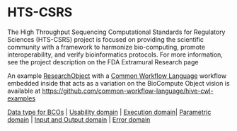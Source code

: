 # HTS-CSRS
The High Throughput Sequencing Computational Standards for Regulatory Sciences (HTS-CSRS) project is focused on providing the scientific community with a framework to harmonize bio-computing, promote interoperability, and verify bioinformatics protocols. For more information, see the project description on the FDA Extramural Research page

An example [ResearchObject](http://www.researchobject.org/) with a [Common Workflow Language](http://www.commonwl.org/) workflow embedded inside that acts as a variation on the BioCompute Object vision is available at https://github.com/common-workflow-language/hive-cwl-examples

[Data type for BCOs](https://docs.google.com/document/d/1jM3VNYRuItrci1QKokKtoMCAzAN63uE4ecC56TdRvkw/edit#heading=h.ljpvaa7lp1ny) | [Usability domain](https://docs.google.com/document/d/1jM3VNYRuItrci1QKokKtoMCAzAN63uE4ecC56TdRvkw/edit#heading=h.vk1k6nq9oad4) | [Execution domain](https://docs.google.com/document/d/1jM3VNYRuItrci1QKokKtoMCAzAN63uE4ecC56TdRvkw/edit#heading=h.gwvezkjud4yh)| [Parametric domain](https://docs.google.com/document/d/1jM3VNYRuItrci1QKokKtoMCAzAN63uE4ecC56TdRvkw/edit#heading=h.dm4hwieullx0) | [Input and Output domain](https://docs.google.com/document/d/1jM3VNYRuItrci1QKokKtoMCAzAN63uE4ecC56TdRvkw/edit#heading=h.88tck8dt147s) | [Error domain](https://docs.google.com/document/d/1jM3VNYRuItrci1QKokKtoMCAzAN63uE4ecC56TdRvkw/edit#heading=h.c5nzws6tovyl)
